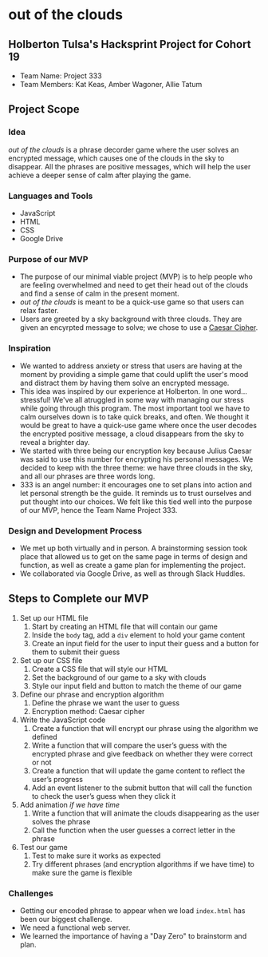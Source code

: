 # out of the clouds

## Holberton Tulsa's Hacksprint Project for Cohort 19
- Team Name: Project 333
- Team Members: Kat Keas, Amber Wagoner, Allie Tatum

## Project Scope

### Idea
*out of the clouds* is a phrase decorder game where the user solves an encrypted message, which causes one of the clouds in the sky to disappear. All the phrases are positive messages, which will help the user achieve a deeper sense of calm after playing the game.

### Languages and Tools
- JavaScript
- HTML
- CSS
- Google Drive

### Purpose of our MVP
- The purpose of our minimal viable project (MVP) is to help people who are feeling overwhelmed and need to get their head out of the clouds and find a sense of calm in the present moment.
- *out of the clouds* is meant to be a quick-use game so that users can relax faster.
- Users are greeted by a sky background with three clouds. They are given an encyrpted message to solve; we chose to use a [Caesar Cipher](https://en.wikipedia.org/wiki/Caesar_cipher).

### Inspiration
- We wanted to address anxiety or stress that users are having at the moment by providing a simple game that could uplift the user's mood and distract them by having them solve an encrypted message.
- This idea was inspired by our experience at Holberton. In one word... stressful! We've all atruggled in some way with managing our stress while going through this program. The most important tool we have to calm ourselves down is to take quick breaks, and often. We thought it would be great to have a quick-use game where once the user decodes the encrypted positive message, a cloud disappears from the sky to reveal a brighter day.
- We started with three being our encryption key because Julius Caesar was said to use this number for encrypting his personal messages. We decided to keep with the three theme: we have three clouds in the sky, and all our phrases are three words long.
- 333 is an angel number: it encourages one to set plans into action and let personal strength be the guide. It reminds us to trust ourselves and put thought into our choices. We felt like this tied well into the purpose of our MVP, hence the Team Name Project 333.

### Design and Development Process
- We met up both virtually and in person. A brainstorming session took place that allowed us to get on the same page in terms of design and function, as well as create a game plan for implementing the project.
- We collaborated via Google Drive, as well as through Slack Huddles.

## Steps to Complete our MVP

1. Set up our HTML file
    1. Start by creating an HTML file that will contain our game
    2. Inside the `body` tag, add a `div` element to hold your game content
    3. Create an input field for the user to input their guess and a button for them to submit their guess
2. Set up our CSS file
    1. Create a CSS file that will style our HTML
    2. Set the background of our game to a sky with clouds
    3. Style our input field and button to match the theme of our game
3. Define our phrase and encryption algorithm
    1. Define the phrase we want the user to guess
    2. Encryption method: Caesar cipher
4. Write the JavaScript code
    1. Create a function that will encrypt our phrase using the algorithm we defined
    2. Write a function that will compare the user’s guess with the encrypted phrase and give feedback on whether they were correct or not
    3. Create a function that will update the game content to reflect the user’s progress
    4. Add an event listener to the submit button that will call the function to check the user’s guess when they click it
5. Add animation *if we have time*
    1. Write a function that will animate the clouds disappearing as the user solves the phrase
    2. Call the function when the user guesses a correct letter in the phrase
6. Test our game
    1. Test to make sure it works as expected
    2. Try different phrases (and encryption algorithms if we have time) to make sure the game is flexible

### Challenges
- Getting our encoded phrase to appear when we load `index.html` has been our biggest challenge.
- We need a functional web server.
- We learned the importance of having a "Day Zero" to brainstorm and plan.